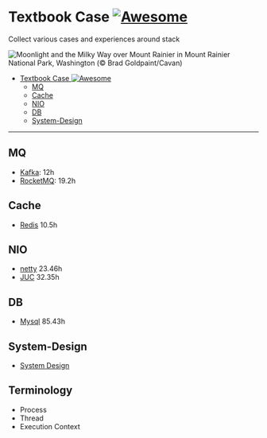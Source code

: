 # Textbook Case   [![Awesome](https://awesome.re/badge.svg)](https://awesome.re)

Collect various cases and experiences around stack

![Moonlight and the Milky Way over Mount Rainier in Mount Rainier National Park, Washington (© Brad Goldpaint/Cavan)](https://cn.bing.com/th?id=OHR.MoonlightRainier_EN-US6336057354_UHD.jpg)

- [Textbook Case   ![Awesome](https://awesome.re)](#textbook-case---)
  - [MQ](#mq)
  - [Cache](#cache)
  - [NIO](#nio)
  - [DB](#db)
  - [System-Design](#system-design)

---

## MQ

* [Kafka](https://www.bilibili.com/video/BV1vr4y1677k): 12h
* [RocketMQ](https://www.bilibili.com/video/BV1L4411y7mn): 19.2h

## Cache

* [Redis](https://www.bilibili.com/video/BV1Rv41177Af) 10.5h

## NIO

* [netty](https://www.bilibili.com/video/BV1py4y1E7oA) 23.46h
* [JUC](https://www.bilibili.com/video/BV16J411h7Rd) 32.35h

## DB

* [Mysql](https://www.bilibili.com/video/BV1iq4y1u7vj) 85.43h

## System-Design

* [System Design](https://github.com/donnemartin/system-design-primer/blob/master/README-zh-Hans.md)

## Terminology

* Process
* Thread
* Execution Context
